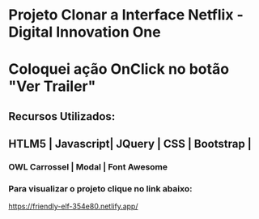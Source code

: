 # Projeto Clonar a Interface Netflix - Digital Innovation One
# Coloquei ação OnClick no botão "Ver Trailer"
## Recursos Utilizados:
## HTLM5 | Javascript| JQuery | CSS | Bootstrap | 
### OWL Carrossel | Modal | Font Awesome 

### Para visualizar o projeto clique no link abaixo:
https://friendly-elf-354e80.netlify.app/
